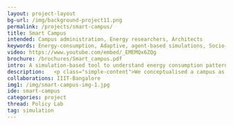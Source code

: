 ```yaml
---
layout: project-layout
bg-url: /img/background-project11.png
permalink: /projects/smart-campus/
title: Smart Campus
intended: Campus administration, Energy researchers, Architects
keywords: Energy-consumption, Adaptive, agent-based simulations, Socio-technical system, Sensor Deployment
video: https://www.youtube.com/embed/_EMEMQx6ZQg
brochure: /brochures/Smart_campus.pdf
intro: A simulation-based tool to understand energy consumption patterns and cost reduction through behaviour change in existing buildings.
description:   <p class="simple-content">We conceptualised a campus as a socio-technical system and used design theory to look at adaptive approaches to improve energy utilisation. This work also explored approaches to convey the need to change energy usage patterns to address the issue of the campus' carbon footprint. Just as energy usage behaviour assumes energy to be ubiquitous, we planned to understand the use of technology to achieve responsible energy consumption ubiquitously as well.<p/><p class="simple-content">In order to model the socio-technical aspects of the campus, we collected data about the physical dimensions, the energy meter readings from its buildings, a catalogue of all the devices with their locations, campus operational policy, user behaviour and their preferences. We used IIIT - Bangalore as a case study.<br/>We used FoV’s Phoenix simulation platform to implement an agent-based model for the campus along with additional information such as population, the current billing and tariffs, etc. Using this model we created different scenarios of operations for the campus such as:<br/>1. How does the energy usage behaviour change with staggered work hours and changing course structures?<br/>2. What is the cost-benefit of deploying a new technology, for example, an adaptive sensor based device control, on the campus?<br/>3. How can we raise awareness about issues of climate change and responsible energy consumption with a dynamic campus population?</p>
collaborations: IIIT-Bangalore
img1: /img/smart-campus-img-1.jpg
ide: smart-campus
categories: project
thread: Policy Lab
tag: simulation
---
```


